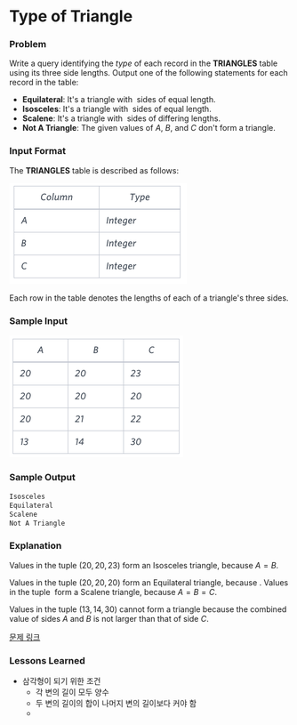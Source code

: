 # Type of Triangle

### Problem

Write a query identifying the *type* of each record in the **TRIANGLES** table using its three side lengths. Output one of the following statements for each record in the table:

- **Equilateral**: It's a triangle with  sides of equal length.
- **Isosceles**: It's a triangle with  sides of equal length.
- **Scalene**: It's a triangle with  sides of differing lengths.
- **Not A Triangle**: The given values of *A*, *B*, and *C* don't form a triangle.

### Input Format

The **TRIANGLES** table is described as follows:

![image.png](image.png)

Each row in the table denotes the lengths of each of a triangle's three sides.

### **Sample Input**

![image.png](image%201.png)

### **Sample Output**

```
Isosceles
Equilateral
Scalene
Not A Triangle
```

### **Explanation**

Values in the tuple $(20, 20, 23)$ form an Isosceles triangle, because $A = B$.

Values in the tuple $(20, 20, 20)$ form an Equilateral triangle, because . Values in the tuple  form a Scalene triangle, because $A = B = C$.

Values in the tuple $(13, 14, 30)$ cannot form a triangle because the combined value of sides $A$ and $B$ is not larger than that of side $C$.

[문제 링크](https://www.hackerrank.com/challenges/what-type-of-triangle/problem?isFullScreen=true)

### Lessons Learned

- 삼각형이 되기 위한 조건
    - 각 변의 길이 모두 양수
    - 두 변의 길이의 합이 나머지 변의 길이보다 커야 함
    -